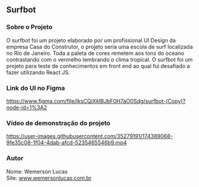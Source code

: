 ## Surfbot

### Sobre o Projeto
O surfbot foi um projeto elaborado por um profissional UI Design da empresa Casa do Construtor, o projeto seria uma escola de surf localizada no Rio de Janeiro. 
Toda a paleta de cores remetem aos tons do oceano contrastando com o vermelho lembrando o clima tropical. O surfbot foi um projeto para teste de conhecimentos em front end ao qual fui desafiado a fazer utilizando React JS.

### Link do  UI no Figma 
https://www.figma.com/file/lksCQiXklBJbF0H7aO0Sdg/surfbot-(Copy)?node-id=1%3A2

### Vídeo de demonstração do projeto
https://user-images.githubusercontent.com/35279191/174389068-9fe35c08-1f04-4dab-afcd-5235465546b9.mp4

### Autor
Nome: Wemerson Lucas <br>
Site: www.wemersonlucas.com.br
